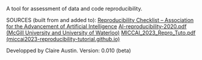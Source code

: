 A tool for assessment of data and code reproducibility.

SOURCES (built from and added to): 
[Reproducibility Checklist – Association for the Advancement of Artificial Intelligence](https://aaai.org/conference/aaai/aaai-23/reproducibility-checklist/)
[AI-reproducibility-2020.pdf (McGill University and University of Waterloo)](https://cs.uwaterloo.ca/~brecht/courses/Perf-Eval-Shared/readings/f20/AI-reproducibility-2020.pdf)
[MICCAI_2023_Repro_Tuto.pdf (miccai2023-reproducibility-tutorial.github.io)](https://miccai2023-reproducibility-tutorial.github.io/materials/2023.10.08_MICCAI_2023_Repro_Tuto.pdf)

Developped by Claire Austin.
Version: 0.010 (beta)
